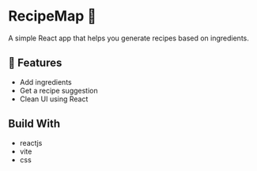 # RecipeMap 🍲

A simple React app that helps you generate recipes based on ingredients.

## 🔧 Features
- Add ingredients
- Get a recipe suggestion
- Clean UI using React

## Build With
- reactjs
- vite
- css

